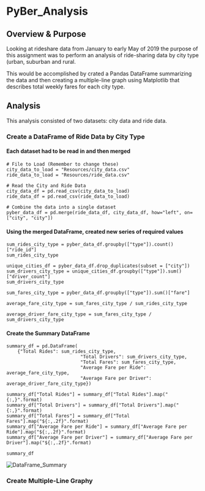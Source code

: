 # PyBer_Analysis

## Overview & Purpose
Looking at rideshare data from January to early May of 2019 the purpose of this assignment was to perform an analysis of ride-sharing data by city type (urban, suburban and rural.

This would be accomplished by crated a Pandas DataFrame summarizing the data and then creating a multiple-line graph using Matplotlib that describes total weekly fares for each city type.

## Analysis
This analysis consisted of two datasets: city data and ride data.

### Create a DataFrame of Ride Data by City Type
#### Each dataset had to be read in and then merged
```
# File to Load (Remember to change these)
city_data_to_load = "Resources/city_data.csv"
ride_data_to_load = "Resources/ride_data.csv"

# Read the City and Ride Data
city_data_df = pd.read_csv(city_data_to_load)
ride_data_df = pd.read_csv(ride_data_to_load)

# Combine the data into a single dataset
pyber_data_df = pd.merge(ride_data_df, city_data_df, how="left", on=["city", "city"])
```

#### Using the merged DataFrame, created new series of required values
```
sum_rides_city_type = pyber_data_df.groupby(["type"]).count()["ride_id"]
sum_rides_city_type

unique_cities_df = pyber_data_df.drop_duplicates(subset = ["city"])
sum_drivers_city_type = unique_cities_df.groupby(["type"]).sum()["driver_count"]
sum_drivers_city_type

sum_fares_city_type = pyber_data_df.groupby(["type"]).sum()["fare"]

average_fare_city_type = sum_fares_city_type / sum_rides_city_type

average_driver_fare_city_type = sum_fares_city_type / sum_drivers_city_type
```

#### Create the Summary DataFrame
```
summary_df = pd.DataFrame(
    {"Total Rides": sum_rides_city_type,
                           "Total Drivers": sum_drivers_city_type,
                           "Total Fares": sum_fares_city_type,
                           "Average Fare per Ride": average_fare_city_type,
                           "Average Fare per Driver": average_driver_fare_city_type})
                           
summary_df["Total Rides"] = summary_df["Total Rides"].map("{:,}".format)
summary_df["Total Drivers"] = summary_df["Total Drivers"].map("{:,}".format)
summary_df["Total Fares"] = summary_df["Total Fares"].map("${:,.2f}".format)
summary_df["Average Fare per Ride"] = summary_df["Average Fare per Ride"].map("${:,.2f}".format)
summary_df["Average Fare per Driver"] = summary_df["Average Fare per Driver"].map("${:,.2f}".format)

summary_df
```
![DataFrame_Summary](https://user-images.githubusercontent.com/89284280/135006626-9f4b18b3-7347-413e-a715-5caa692ace32.PNG)


### Create Multiple-Line Graphy

